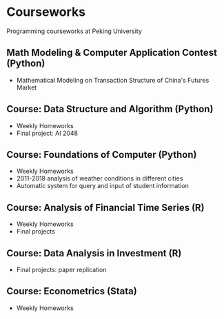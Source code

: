 # Courseworks
Programming courseworks at Peking University

## Math Modeling & Computer Application Contest (Python)
- Mathematical Modeling on Transaction Structure of China's Futures Market

## Course: Data Structure and Algorithm (Python)
- Weekly Homeworks
- Final project: AI 2048

## Course: Foundations of Computer (Python)
- Weekly Homeworks
- 2011-2018 analysis of weather conditions in different cities
- Automatic system for query and input of student information

## Course: Analysis of Financial Time Series (R)
- Weekly Homeworks
- Final projects

## Course: Data Analysis in Investment (R)
- Final projects: paper replication

## Course: Econometrics (Stata)
- Weekly Homeworks
